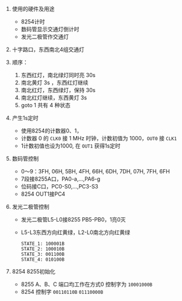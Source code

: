 1. 使用的硬件及用途
    - 8254计时
    - 数码管显示交通灯倒计时
    - 发光二极管作交通灯

2. 十字路口，东西南北4组交通灯

3. 顺序：

    1. 东西红灯，南北绿灯同时亮 30s
    2. 南北黄灯 3s ，东西红灯继续
    3. 南北红灯，东西绿灯，保持 30s
    4. 南北红灯继续，东西黄灯 3s
    5. goto 1
    共有 4 种状态

4. 产生1s定时
    - 使用8254的计数器0、1，
    - 计数器 0 的 `CLK0` 接 1 MHz 时钟，计数初值为 1000，`OUT0` 接 `CLK1`
    - 1计数初值也设为1000, 在 `OUT1` 获得1s定时

5. 数码管控制
    - 0～9：3FH, 06H, 5BH, 4FH, 66H, 6DH, 7DH, 07H, 7FH, 6FH
    - 7段接8255A口，PA0-a,...,PA6-g
    - 位码接C口，PC0-S0,...,PC3-S3
    - 8254 OUT1接PC4

6. 发光二极管控制
    - 发光二极管L5-L0接8255 PB5-PB0，1亮0灭
    - L5-L3东西方向红黄绿，L2-L0南北方向红黄绿

        ```
        STATE_1: 100001B
        STATE_2: 100010B
        STATE_3: 001100B
        STATE_4: 010100B
        ```

7. 8254 8255初始化
    - 8255 A、B、C 端口均工作在方式0 控制字为 `10001000B`
    - 8254 控制字 `00110110B` `01110000B`
